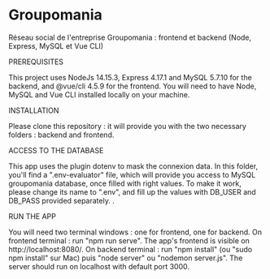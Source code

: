# Groupomania
Réseau social de l'entreprise Groupomania : frontend et backend (Node, Express, MySQL et Vue CLI)

PREREQUISITES

This project uses NodeJs 14.15.3, Express 4.17.1 and MySQL 5.7.10 for the backend, and @vue/cli 4.5.9 for the frontend. You will need to have Node, MySQL and Vue CLI installed locally on your machine.

INSTALLATION

Please clone this repository : it will provide you with the two necessary folders : backend and frontend.

ACCESS TO THE DATABASE

This app uses the plugin dotenv to mask the connexion data. In this folder, you'll find a ".env-evaluator" file, which will provide you access to MySQL groupomania database, once filled with right values. To make it work, please change its name to ".env", and fill up the values with DB_USER and DB_PASS provided separately. .

RUN THE APP

You will need two terminal windows : one for frontend, one for backend. On frontend terminal : run "npm run serve". The app's frontend is visible on http://localhost:8080/. On backend terminal : run "npm install" (ou "sudo npm install" sur Mac) puis "node server" ou "nodemon server.js". The server should run on localhost with default port 3000.
